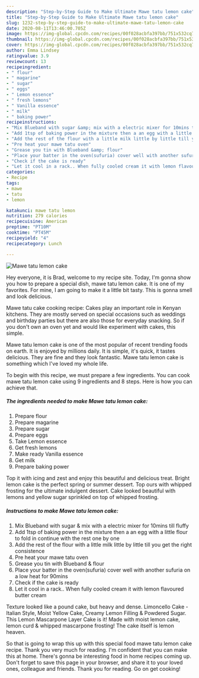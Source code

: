 ```yaml
---
description: "Step-by-Step Guide to Make Ultimate Mawe tatu lemon cake"
title: "Step-by-Step Guide to Make Ultimate Mawe tatu lemon cake"
slug: 1232-step-by-step-guide-to-make-ultimate-mawe-tatu-lemon-cake
date: 2020-08-11T13:46:00.705Z
image: https://img-global.cpcdn.com/recipes/00f028acbfa397bb/751x532cq70/mawe-tatu-lemon-cake-recipe-main-photo.jpg
thumbnail: https://img-global.cpcdn.com/recipes/00f028acbfa397bb/751x532cq70/mawe-tatu-lemon-cake-recipe-main-photo.jpg
cover: https://img-global.cpcdn.com/recipes/00f028acbfa397bb/751x532cq70/mawe-tatu-lemon-cake-recipe-main-photo.jpg
author: Emma Lindsey
ratingvalue: 3.9
reviewcount: 13
recipeingredient:
- " flour"
- " magarine"
- " sugar"
- " eggs"
- " Lemon essence"
- " fresh lemons"
- " Vanilla essence"
- " milk"
- " baking power"
recipeinstructions:
- "Mix Blueband with sugar &amp; mix with a electric mixer for 10mins till fluffy"
- "Add 1tsp of baking power in the mixture then a an egg with a little flour to fold in continue with the rest one by one"
- "Add the rest of the flour with a little milk little by little till you get the right consistence"
- "Pre heat your mawe tatu oven"
- "Grease you tin with Blueband &amp; flour"
- "Place your batter in the oven(sufuria) cover well with another sufuria on a low heat for 90mins"
- "Check if the cake is ready"
- "Let it cool in a rack.. When fully cooled cream it with lemon flavoured butter cream"
categories:
- Recipe
tags:
- mawe
- tatu
- lemon

katakunci: mawe tatu lemon 
nutrition: 279 calories
recipecuisine: American
preptime: "PT10M"
cooktime: "PT45M"
recipeyield: "4"
recipecategory: Lunch

---
```



![Mawe tatu lemon cake](https://img-global.cpcdn.com/recipes/00f028acbfa397bb/751x532cq70/mawe-tatu-lemon-cake-recipe-main-photo.jpg)

Hey everyone, it is Brad, welcome to my recipe site. Today, I'm gonna show you how to prepare a special dish, mawe tatu lemon cake. It is one of my favorites. For mine, I am going to make it a little bit tasty. This is gonna smell and look delicious.

Mawe tatu cake cooking recipe: Cakes play an important role in Kenyan kitchens. They are mostly served on special occasions such as weddings and birthday parties but there are also those for everyday snacking. So if you don&#39;t own an oven yet and would like experiment with cakes, this simple.

Mawe tatu lemon cake is one of the most popular of recent trending foods on earth. It is enjoyed by millions daily. It is simple, it's quick, it tastes delicious. They are fine and they look fantastic. Mawe tatu lemon cake is something which I've loved my whole life.


To begin with this recipe, we must prepare a few ingredients. You can cook mawe tatu lemon cake using 9 ingredients and 8 steps. Here is how you can achieve that.

<!--inarticleads1-->

##### The ingredients needed to make Mawe tatu lemon cake:

1. Prepare  flour
1. Prepare  magarine
1. Prepare  sugar
1. Prepare  eggs
1. Take  Lemon essence
1. Get  fresh lemons
1. Make ready  Vanilla essence
1. Get  milk
1. Prepare  baking power


Top it with icing and zest and enjoy this beautiful and delicious treat. Bright lemon cake is the perfect spring or summer dessert. Top ours with whipped frosting for the ultimate indulgent dessert. Cake looked beautiful with lemons and yellow sugar sprinkled on top of whipped frosting. 

<!--inarticleads2-->

##### Instructions to make Mawe tatu lemon cake:

1. Mix Blueband with sugar &amp; mix with a electric mixer for 10mins till fluffy
1. Add 1tsp of baking power in the mixture then a an egg with a little flour to fold in continue with the rest one by one
1. Add the rest of the flour with a little milk little by little till you get the right consistence
1. Pre heat your mawe tatu oven
1. Grease you tin with Blueband &amp; flour
1. Place your batter in the oven(sufuria) cover well with another sufuria on a low heat for 90mins
1. Check if the cake is ready
1. Let it cool in a rack.. When fully cooled cream it with lemon flavoured butter cream


Texture looked like a pound cake, but heavy and dense. Limoncello Cake - Italian Style, Moist Yellow Cake, Creamy Lemon Filling &amp; Powdered Sugar. This Lemon Mascarpone Layer Cake is it! Made with moist lemon cake, lemon curd &amp; whipped mascarpone frosting! The cake itself is lemon heaven. 

So that is going to wrap this up with this special food mawe tatu lemon cake recipe. Thank you very much for reading. I'm confident that you can make this at home. There's gonna be interesting food in home recipes coming up. Don't forget to save this page in your browser, and share it to your loved ones, colleague and friends. Thank you for reading. Go on get cooking!
